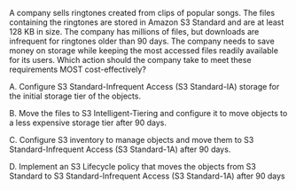 A company sells ringtones created from clips of popular songs. The files containing the ringtones are stored in Amazon S3 Standard and are at least 128 KB in size. The company has millions of files, but downloads are infrequent for ringtones older than 90 days. The company needs to save money on storage while keeping the most accessed files readily available for its users. Which action should the company take to meet these requirements MOST cost-effectively? 

A. Configure S3 Standard-Infrequent Access (S3 Standard-IA) storage for the initial storage tier of the objects. 

B. Move the files to S3 Intelligent-Tiering and configure it to move objects to a less expensive storage tier after 90 days. 

C. Configure S3 inventory to manage objects and move them to S3 Standard-Infrequent Access (S3 Standard-1A) after 90 days. 

D. Implement an S3 Lifecycle policy that moves the objects from S3 Standard to S3 Standard-Infrequent Access (S3 Standard-1A) after 90 days